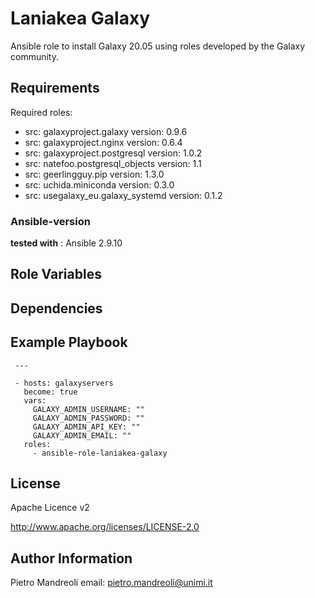 Laniakea Galaxy
===============

Ansible role to install Galaxy 20.05 using roles developed by the Galaxy community.

Requirements
------------

Required roles:
 
- src: galaxyproject.galaxy
  version: 0.9.6
- src: galaxyproject.nginx
  version: 0.6.4
- src: galaxyproject.postgresql
  version: 1.0.2
- src: natefoo.postgresql_objects
  version: 1.1
- src: geerlingguy.pip
  version: 1.3.0
- src: uchida.miniconda
  version: 0.3.0
- src: usegalaxy_eu.galaxy_systemd
  version: 0.1.2

### Ansible-version

**tested with** : Ansible 2.9.10

Role Variables
--------------


Dependencies
------------


Example Playbook
----------------

     ---
     
     - hosts: galaxyservers
       become: true
       vars:
         GALAXY_ADMIN_USERNAME: ""
         GALAXY_ADMIN_PASSWORD: ""
         GALAXY_ADMIN_API_KEY: ""
         GALAXY_ADMIN_EMAIL: ""
       roles:
         - ansible-role-laniakea-galaxy



License
-------
Apache Licence v2

http://www.apache.org/licenses/LICENSE-2.0


Author Information
------------------
Pietro Mandreoli email: pietro.mandreoli@unimi.it
